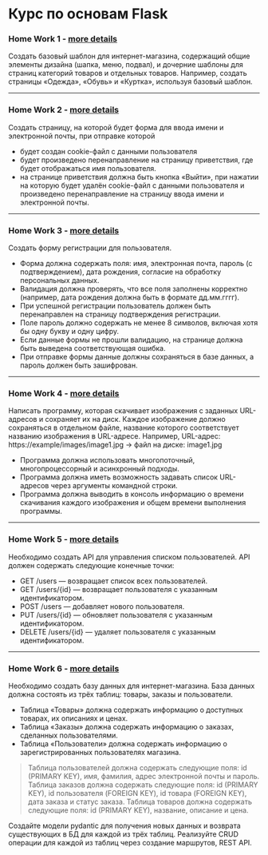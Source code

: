 # Курс по основам Flask

### Home Work 1 - [more details](https://github.com/kremlik144/Flask/tree/main/HW_1)

Создать базовый шаблон для интернет-магазина, содержащий общие элементы дизайна (шапка, меню, подвал), и дочерние шаблоны для страниц категорий товаров и отдельных товаров. Например, создать страницы «Одежда», «Обувь» и «Куртка», используя базовый шаблон.

___



### Home Work 2 - [more details](https://github.com/kremlik144/Flask/tree/main/HW_2)

Создать страницу, на которой будет форма для ввода имени и электронной почты, при отправке которой 
- будет создан cookie-файл с данными пользователя
- будет произведено перенаправление на страницу приветствия, где будет отображаться имя пользователя.
- на странице приветствия должна быть кнопка «Выйти», при нажатии на которую будет удалён cookie-файл с данными пользователя и произведено перенаправление на страницу ввода имени и электронной почты.

___



### Home Work 3 - [more details](https://github.com/kremlik144/Flask/tree/main/HW_3)

Создать форму регистрации для пользователя.
- Форма должна содержать поля: имя, электронная почта, пароль (с подтверждением), дата рождения, согласие на обработку персональных данных.
- Валидация должна проверять, что все поля заполнены корректно (например, дата рождения должна быть в формате дд.мм.гггг).
- При успешной регистрации пользователь должен быть перенаправлен на страницу подтверждения регистрации.
- Поле пароль должно содержать не менее 8 символов, включая хотя бы одну букву и одну цифру.
- Если данные формы не прошли валидацию, на странице должна быть выведена соответствующая ошибка.
- При отправке формы данные должны сохраняться в базе данных, а пароль должен быть зашифрован.

___


### Home Work 4 - [more details](https://github.com/kremlik144/Flask/tree/main/HW_4)

Написать программу, которая скачивает изображения с заданных URL-адресов и сохраняет их на диск. Каждое изображение должно сохраняться в отдельном файле, название которого соответствует названию изображения в URL-адресе.
Например, URL-адрес: https://example/images/image1.jpg -> файл на диске: image1.jpg

- Программа должна использовать многопоточный, многопроцессорный и асинхронный подходы.
- Программа должна иметь возможность задавать список URL-адресов через аргументы командной строки.
- Программа должна выводить в консоль информацию о времени скачивания каждого изображения и общем времени выполнения программы.

___


### Home Work 5 - [more details](https://github.com/kremlik144/Flask/tree/main/HW_5)

Необходимо создать API для управления списком пользователей. API должен содержать следующие конечные точки:
- GET /users — возвращает список всех пользователей.
- GET /users/{id} — возвращает пользователя с указанным идентификатором.
- POST /users — добавляет нового пользователя.
- PUT /users/{id} — обновляет пользователя с указанным идентификатором.
- DELETE /users/{id} — удаляет пользователя с указанным идентификатором.

___


### Home Work 6 - [more details](https://github.com/kremlik144/Flask/tree/main/HW_6)

Необходимо создать базу данных для интернет-магазина. База данных должна состоять из трёх таблиц: товары, заказы и пользователи.
- Таблица «Товары» должна содержать информацию о доступных товарах, их описаниях и ценах.
- Таблица «Заказы» должна содержать информацию о заказах, сделанных пользователями.
- Таблица «Пользователи» должна содержать информацию о зарегистрированных пользователях магазина.
> Таблица пользователей должна содержать следующие поля: id (PRIMARY KEY), имя, фамилия, адрес электронной почты и пароль.
> Таблица заказов должна содержать следующие поля: id (PRIMARY KEY), id пользователя (FOREIGN KEY), id товара (FOREIGN KEY), дата заказа и статус заказа.
> Таблица товаров должна содержать следующие поля: id (PRIMARY KEY), название, описание и цена.

Создайте модели pydantic для получения новых данных и возврата существующих в БД для каждой из трёх таблиц.
Реализуйте CRUD операции для каждой из таблиц через создание маршрутов, REST API.